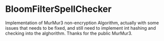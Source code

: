 # BloomFilterSpellChecker


Implementation of MurMur3 non-encryption Algorithm, actually with some issues that needs to be fixed, and still need to implement int hashing and checking into the alghorithm. Thanks for the public MurMur3.   

